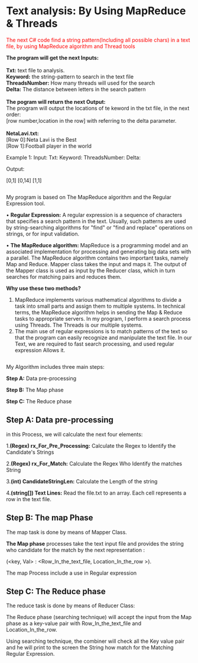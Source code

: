 <h1>Text analysis: By Using MapReduce & Threads</h1>

<span style="color:red">The next C# code find a string pattern(Including all possible chars) in a text file, by using MapReduce algorithm and Thread tools </span>

<b>The program will get the next Inputs:</b>
</br>
</br>
<b>Txt:</b> text file to analysis.
</br>
<b>Keyword:</b> the string-pattern to search in the text file
</br>
<b>ThreadsNumber:</b> How many threads will used for the search
</br>
<b>Delta:</b> The distance between letters in the search pattern
</br>
</br>
<b>The pogram will return the next Output:</b>
</br>
The program will output the locations of te keword in the txt file, in the next order:</br>
[row number,location in the row] with referring to the delta parameter. 
</br>
</br>
<b>NetaLavi.txt:</b>
</br>
[Row 0]:Neta Lavi is the Best
</br>
[Row 1]:Football player in the world


Example 1:
Input:
Txt:
Keyword:
ThreadsNumber:
Delta:

Output:

[0,1]
[0,14]
[1,1]

<pre></pre>
My program is based on The MapReduce algorithm and the Regular Expression tool.

•	<b>Regular Expression:</b> A regular expression is a sequence of characters that specifies a search pattern in the text. Usually, such patterns are used by string-searching algorithms for "find" or "find and replace" operations on strings, or for input validation. 

•	<b>The MapReduce algorithm:</b> MapReduce is a programming model and an associated implementation for processing and generating big data sets with a parallel. The MapReduce algorithm contains two important tasks, namely Map and Reduce. Mapper class takes the input and maps it. The output of the Mapper class is used as input by the Reducer class, which in turn searches for matching pairs and reduces them.


<b>Why use these two methods?</b>
1.	MapReduce implements various mathematical algorithms to divide a task into small parts and assign them to multiple systems. In technical terms, the MapReduce algorithm helps in sending the Map & Reduce tasks to appropriate servers. In my program, I perform a search process using Threads. The Threads is our multiple systems.
2.	The main use of regular expressions is to match patterns of the text so that the program can easily recognize and manipulate the text file. In our Text, we are required to fast search processing, and used regular expression Allows it.
<pre></pre>
My Algorithm includes three main steps:

<b>Step A:</b> Data pre-processing

<b>Step B:</b> The Map phase

<b>Step C:</b> The Reduce phase

<h2>Step A: Data pre-processing</h2>

in this Process, we will calculate the next four elements:

1.<b>(Regex) rx_For_Pre_Processing:</b> Calculate the Regex to Identify the Candidate's Strings
  
2.<b>(Regex) rx_For_Match:</b> Calculate the Regex Who Identify the matches String
	
3.<b>(int) CandidateStringLen:</b> Calculate the Length of the string

4.<b>(string[]) Text Lines:</b> Read the file.txt to an array. Each cell represents a row in the text file. 

<h2>Step B: The map Phase</h2>
The map task is done by means of Mapper Class.

<b>The Map phase</b> processes take the text input file and provides the string who candidate for the match by the next  representation :

(<key, Val> : <Row_In_the_text_file,  Location_In_the_row   >).

The map Process include a use in Regular expression

<h2>Step C: The Reduce phase</h2>

The reduce task is done by means of Reducer Class:

The Reduce phase (searching technique) will accept the input from the Map phase as a key-value pair with Row_In_the_text_file and Location_In_the_row. 

Using searching technique, the combiner will check all the Key value pair and he will print to the screen the String how match for the Matching Regular Expression.



